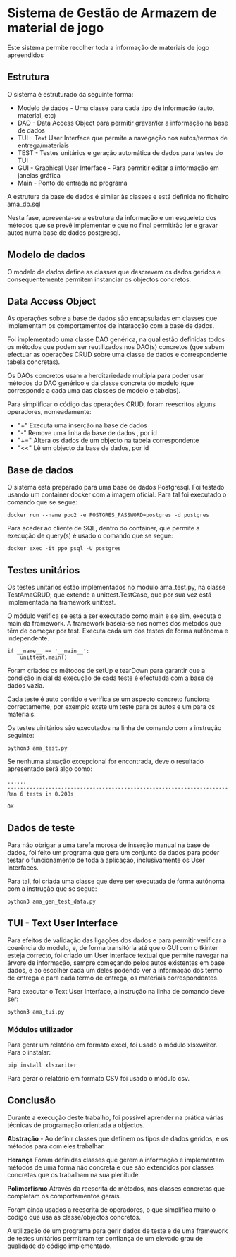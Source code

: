 
# Sistema de Gestão de Armazem de material de jogo

Este sistema permite recolher toda a informação de materiais de jogo apreendidos

## Estrutura

O sistema é estruturado da seguinte forma:
* Modelo de dados - Uma classe para cada tipo de informação (auto, material, etc)
* DAO - Data Access Object para permitir gravar/ler a informação na base de dados
* TUI - Text User Interface que permite a navegação nos autos/termos de entrega/materiais
* TEST - Testes unitários e geração automática de dados para testes do TUI
* GUI - Graphical User Interface - Para permitir editar a informação em janelas gráfica
* Main - Ponto de entrada no programa

A estrutura da base de dados é similar às classes e está definida no ficheiro ama_db.sql

Nesta fase, apresenta-se a estrutura da informação e um esqueleto dos métodos que
se prevê implementar e que no final permitirão ler e gravar autos numa base de dados postgresql.

## Modelo de dados

O modelo de dados define as classes que descrevem os dados geridos e consequentemente
permitem instanciar os objectos concretos.

## Data Access Object

As operações sobre a base de dados são encapsuladas em classes que implementam os comportamentos
de interacção com a base de dados.

Foi implementado uma classe DAO genérica, na qual estão definidas todos os métodos que podem
ser reutilizados nos DAO(s) concretos (que sabem efectuar as operações CRUD sobre uma classe de
dados e correspondente tabela concretas).

Os DAOs concretos usam a herditariedade multipla para poder usar métodos do DAO genérico e da
classe concreta do modelo (que corresponde a cada uma das classes de modelo e tabelas).

Para simplificar o código das operações CRUD, foram reescritos alguns operadores, nomeadamente:
* "+" Executa uma inserção na base de dados
* "-" Remove uma linha da base de dados , por id
* "+=" Altera os dados de um objecto na tabela correspondente
* "<<" Lê um objecto da base de dados, por id

## Base de dados

O sistema está preparado para uma base de dados Postgresql. Foi testado usando
um container docker com a imagem oficial. Para tal foi executado o comando que
se segue:

```
docker run --name ppo2 -e POSTGRES_PASSWORD=postgres -d postgres
```

Para aceder ao cliente de SQL, dentro do container, que permite a execução de
query(s) é usado o comando que se segue:

```
docker exec -it ppo psql -U postgres
```

## Testes unitários

Os testes unitários estão implementados no módulo ama_test.py, na classe
TestAmaCRUD, que extende a unittest.TestCase, que por sua vez está
implementada na framework unittest.

O módulo verifica se está a ser executado como main e se sim, executa o main
da framework. A framework baseia-se nos nomes dos métodos que têm de começar
por test. Executa cada um dos testes de forma autónoma e independente.

```
if __name__ == '__main__':
    unittest.main()
```

Foram criados os métodos de setUp e tearDown para garantir que a condição
inicial da execução de cada teste é efectuada com a base de dados vazia.

Cada teste é auto contido e verifica se um aspecto concreto funciona
correctamente, por exemplo exste um teste para os autos e um para
os materiais.

Os testes uinitários são executados na linha de comando com a instrução
seguinte:

```
python3 ama_test.py
```

Se nenhuma situação excepcional for encontrada, deve o resultado apresentado
será algo como:

```
......
----------------------------------------------------------------------
Ran 6 tests in 0.208s

OK
```

## Dados de teste

Para não obrigar a uma tarefa morosa de inserção manual na base
de dados, foi feito um programa que gera um conjunto de dados
para poder testar o funcionamento de toda a aplicação, inclusivamente
os User Interfaces.

Para tal, foi criada uma classe que deve ser executada de forma autónoma
com a instrução que se segue:

```
python3 ama_gen_test_data.py
```
## TUI - Text User Interface

Para efeitos de validação das ligações dos dados e para permitir
verificar a coerência do modelo, e, de forma transitória até que
o GUI com o tkinter esteja correcto, foi criado um User interface
textual que permite navegar na árvore de informação, sempre
começando pelos autos existentes em base dados, e ao escolher cada
um deles podendo ver a informação dos termo de entrega e para cada
termo de entrega, os materiais correspondentes.

Para executar o Text User Interface, a instrução na linha de comando deve ser:

```
python3 ama_tui.py
```

### Módulos utilizador

Para gerar um relatório em formato excel, foi usado o módulo xlsxwriter.
Para o instalar:

```
pip install xlsxwriter
```

Para gerar o relatório em formato CSV foi usado o módulo csv.

## Conclusão

Durante a execução deste trabalho, foi possivel aprender na prática várias técnicas de programação
orientada a objectos.

__Abstração__ - Ao definir classes que definem os tipos de dados geridos, e os métodos para com eles
trabalhar.

__Herança__ Foram definidas classes que gerem a informação e implementam métodos de uma forma não concreta
e que são extendidos por classes concretas que os trabalham na sua plenitude.

__Polimorfismo__ Através da reescrita de métodos, nas classes concretas que completam os comportamentos gerais.

Foram ainda usados a reescrita de operadores, o que simplifica muito o código que usa as classe/objectos
concretos.

A utilização de um programa para gerir dados de teste e de uma framework de testes unitários permitiram
ter confiança de um elevado grau de qualidade do código implementado.